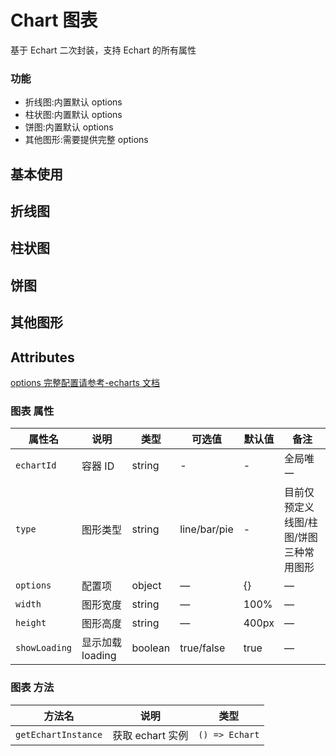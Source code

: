 # Chart 图表

基于 Echart 二次封装，支持 Echart 的所有属性

### 功能

- 折线图:内置默认 options
- 柱状图:内置默认 options
- 饼图:内置默认 options
- 其他图形:需要提供完整 options

## 基本使用

## 折线图

<demo src="./lineChart.vue"></demo>

## 柱状图

<demo src="./barChart.vue"></demo>

## 饼图

<demo src="./pieChart.vue"></demo>

## 其他图形

<demo src="./otherChart.vue"></demo>

## Attributes

[options 完整配置请参考-echarts 文档](https://echarts.apache.org/zh/option.html#title)

### 图表 属性

| 属性名        | 说明             | 类型    | 可选值       | 默认值 | 备注                                   |
| ------------- | ---------------- | ------- | ------------ | ------ | -------------------------------------- |
| `echartId`    | 容器 ID          | string  | -            | -      | 全局唯一                               |
| `type`        | 图形类型         | string  | line/bar/pie | -      | 目前仅预定义线图/柱图/饼图三种常用图形 |
| `options`     | 配置项           | object  | —            | {}     | —                                      |
| `width`       | 图形宽度         | string  | —            | 100%   | —                                      |
| `height`      | 图形高度         | string  | —            | 400px  | —                                      |
| `showLoading` | 显示加载 loading | boolean | true/false   | true   | —                                      |

### 图表 方法

| 方法名              | 说明             | 类型           |
| ------------------- | ---------------- | -------------- |
| `getEchartInstance` | 获取 echart 实例 | `() => Echart` |
